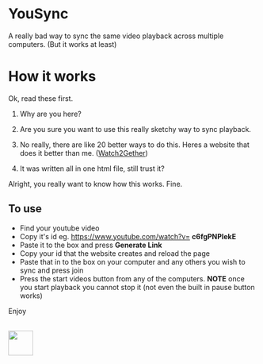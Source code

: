 # YouSync
A really bad way to sync the same video playback across multiple computers. (But it works at least)
# How it works
Ok, read these first.

1. Why are you here?

2. Are you sure you want to use this really sketchy way to sync playback.

3. No really, there are like 20 better ways to do this. Heres a website that does it better than me. ([Watch2Gether](https://www.watch2gether.com))

4. It was written all in one html file, still trust it?

Alright, you really want to know how this works. Fine.
## To use
- Find your youtube video
- Copy it's id eg. https://www.youtube.com/watch?v= **c6fgPNPIekE**
- Paste it to the box and press **Generate Link**
- Copy your id that the website creates and reload the page
- Paste that in to the box on your computer and any others you wish to sync and press join
- Press the start videos button from any of the computers. **NOTE** once you start playback you cannot stop it (not even the built in pause button works)

Enjoy


<br><a href="http://joebabbitt.com"><img src="http://joebabbitt.com/img/CodeAvatar.jpg" height="50rem" width="50rem"/></a>
